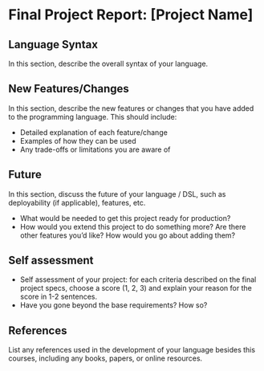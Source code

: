# Final Project Report: [Project Name]

## Language Syntax

In this section, describe the overall syntax of your language.

## New Features/Changes

In this section, describe the new features or changes that you have added to the programming language. This should include:

* Detailed explanation of each feature/change
* Examples of how they can be used
* Any trade-offs or limitations you are aware of

## Future

In this section, discuss the future of your language / DSL, such as deployability (if applicable), features, etc.

* What would be needed to get this project ready for production?
* How would you extend this project to do something more? Are there other features you’d like? How would you go about adding them?

## Self assessment

* Self assessment of your project: for each criteria described on the final project specs, choose a score (1, 2, 3) and explain your reason for the score in 1-2 sentences.
* Have you gone beyond the base requirements? How so?

## References

List any references used in the development of your language besides this courses, including any books, papers, or online resources.
